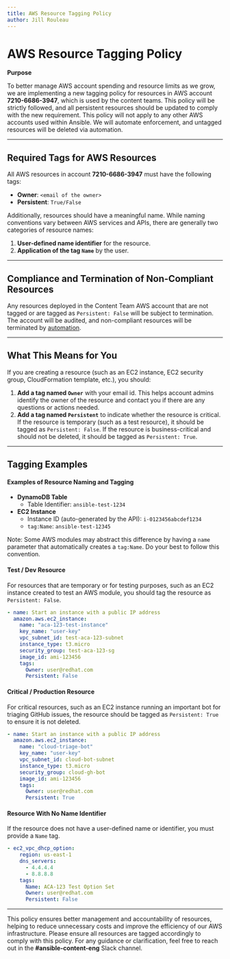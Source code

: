 ```yaml
---
title: AWS Resource Tagging Policy
author: Jill Rouleau
---
```


# **AWS Resource Tagging Policy**

**Purpose**

To better manage AWS account spending and resource limits as we grow, we are implementing a new tagging policy for resources in AWS account **7210-6686-3947**, which is used by the content teams. This policy will be strictly followed, and all persistent resources should be updated to comply with the new requirement. This policy will not apply to any other AWS accounts used within Ansible. We will automate enforcement, and untagged resources will be deleted via automation.

---

## **Required Tags for AWS Resources**

All AWS resources in account **7210-6686-3947** must have the following tags:

- **Owner**: `<email of the owner>`
- **Persistent**: `True/False`

Additionally, resources should have a meaningful name. While naming conventions vary between AWS services and APIs, there are generally two categories of resource names:

1. **User-defined name identifier** for the resource.
2. **Application of the tag `Name`** by the user.

---

## **Compliance and Termination of Non-Compliant Resources**

Any resources deployed in the Content Team AWS account that are not tagged or are tagged as `Persistent: False` will be subject to termination. The account will be audited, and non-compliant resources will be terminated by [automation](https://github.com/ansible/aws-ci-admin).

---

## **What This Means for You**

If you are creating a resource (such as an EC2 instance, EC2 security group, CloudFormation template, etc.), you should:

1. **Add a tag named `Owner`** with your email id. This helps account admins identify the owner of the resource and contact you if there are any questions or actions needed.
2. **Add a tag named `Persistent`** to indicate whether the resource is critical. If the resource is temporary (such as a test resource), it should be tagged as `Persistent: False`. If the resource is business-critical and should not be deleted, it should be tagged as `Persistent: True`.

---

## **Tagging Examples**

#### **Examples of Resource Naming and Tagging**

- **DynamoDB Table**
  - Table Identifier: `ansible-test-1234`
- **EC2 Instance**
  - Instance ID (auto-generated by the API): `i-0123456abcdef1234`
  - `tag:Name`: `ansible-test-12345`

Note: Some AWS modules may abstract this difference by having a `name` parameter that automatically creates a `tag:Name`. Do your best to follow this convention.

#### **Test / Dev Resource**

For resources that are temporary or for testing purposes, such as an EC2 instance created to test an AWS module, you should tag the resource as `Persistent: False`.

```yaml
- name: Start an instance with a public IP address
  amazon.aws.ec2_instance:
    name: "aca-123-test-instance"
    key_name: "user-key"
    vpc_subnet_id: test-aca-123-subnet
    instance_type: t3.micro
    security_group: test-aca-123-sg
    image_id: ami-123456
    tags:
      Owner: user@redhat.com
      Persistent: False
```

#### **Critical / Production Resource**

For critical resources, such as an EC2 instance running an important bot for triaging GitHub issues, the resource should be tagged as `Persistent: True` to ensure it is not deleted.

```yaml
- name: Start an instance with a public IP address
  amazon.aws.ec2_instance:
    name: "cloud-triage-bot"
    key_name: "user-key"
    vpc_subnet_id: cloud-bot-subnet
    instance_type: t3.micro
    security_group: cloud-gh-bot
    image_id: ami-123456
    tags:
      Owner: user@redhat.com
      Persistent: True
```

#### **Resource With No Name Identifier**

If the resource does not have a user-defined name or identifier, you must provide a `Name` tag.

```yaml
- ec2_vpc_dhcp_option:
    region: us-east-1
    dns_servers:
      - 4.4.4.4
      - 8.8.8.8
    tags:
      Name: ACA-123 Test Option Set
      Owner: user@redhat.com
      Persistent: False
```

---

This policy ensures better management and accountability of resources, helping to reduce unnecessary costs and improve the efficiency of our AWS infrastructure. Please ensure all resources are tagged accordingly to comply with this policy. For any guidance or clarification, feel free to reach out in the **#ansible-content-eng** Slack channel.